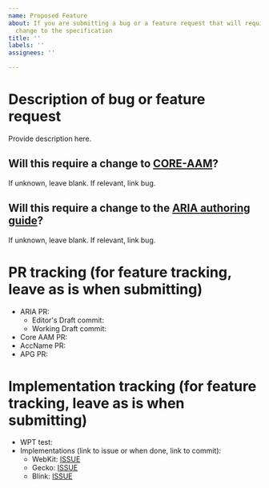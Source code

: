 ```yaml
---
name: Proposed Feature
about: If you are submitting a bug or a feature request that will require a normative
  change to the specification
title: ''
labels: ''
assignees: ''

---
```


# Description of bug or feature request

Provide description here.

## Will this require a change to [CORE-AAM](https://w3c.github.io/core-aam/)?

If unknown, leave blank. If relevant, link bug.

## Will this require a change to the [ARIA authoring guide](https://w3c.github.io/aria-practices/)?

If unknown, leave blank. If relevant, link bug.

# PR tracking (for feature tracking, leave as is when submitting)

* ARIA PR:
   * Editor's Draft commit:
   * Working Draft commit:
* Core AAM PR:
* AccName PR:
* APG PR:

# Implementation tracking (for feature tracking, leave as is when submitting)

* WPT test:
* Implementations (link to issue or when done, link to commit):
   * WebKit: [ISSUE]()
   * Gecko: [ISSUE]()
   * Blink: [ISSUE]()
